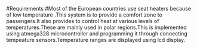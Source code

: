 #Requirements
#Most of the European countries use seat heaters because of low temperature .This system is to provide a comfort zone to passengers.It also provides to control heat at various levels of temperatures.These are mainly used in polar regions.This is implemented using atmega328 microcontroller and programming it through connecting tempeature sensors.Temperature ranges are displayed using lcd display.
